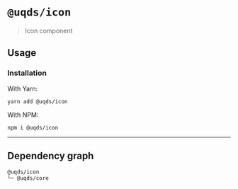 # `@uqds/icon`

> Icon component

## Usage

### Installation

With Yarn:

```shell
yarn add @uqds/icon
```

With NPM:

```shell
npm i @uqds/icon
```

---

## Dependency graph

```shell
@uqds/icon
└─ @uqds/core
```
